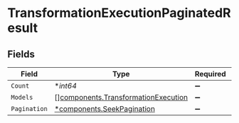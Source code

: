 # TransformationExecutionPaginatedResult


## Fields

| Field                                                                                      | Type                                                                                       | Required                                                                                   | Description                                                                                |
| ------------------------------------------------------------------------------------------ | ------------------------------------------------------------------------------------------ | ------------------------------------------------------------------------------------------ | ------------------------------------------------------------------------------------------ |
| `Count`                                                                                    | **int64*                                                                                   | :heavy_minus_sign:                                                                         | N/A                                                                                        |
| `Models`                                                                                   | [][components.TransformationExecution](../../models/components/transformationexecution.md) | :heavy_minus_sign:                                                                         | N/A                                                                                        |
| `Pagination`                                                                               | [*components.SeekPagination](../../models/components/seekpagination.md)                    | :heavy_minus_sign:                                                                         | N/A                                                                                        |